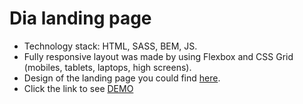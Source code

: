# Dia landing page
- Technology stack: HTML, SASS, BEM, JS.
- Fully responsive layout was made by using Flexbox and CSS Grid (mobiles, tablets, laptops, high screens).
- Design of the landing page you could find [here](https://www.figma.com/file/7qwsWggv9BAxMi2VPhBuPr/Air-(formerly-Dia)).
- Click the link to see [DEMO](http://strukk311.github.io/layout_dia/)
